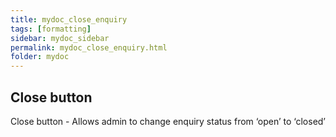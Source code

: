 ```yaml
---
title: mydoc_close_enquiry
tags: [formatting]
sidebar: mydoc_sidebar
permalink: mydoc_close_enquiry.html
folder: mydoc
---
```


## Close button

Close button - Allows admin to change enquiry status from ‘open’ to ‘closed’